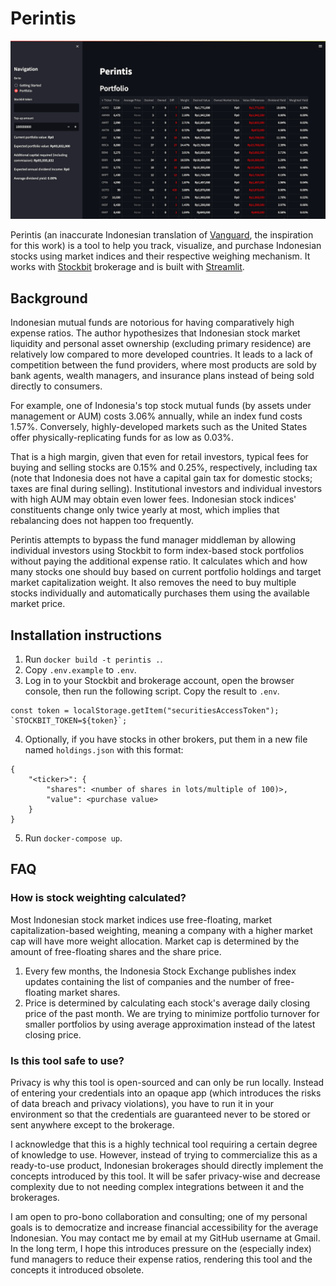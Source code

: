 # Perintis

![Screenshot of Perintis](https://raw.githubusercontent.com/wiratmika/perintis/main/screenshot.png "Perintis")

Perintis (an inaccurate Indonesian translation of [Vanguard](https://investor.vanguard.com/home), the inspiration for this work) is a tool to help you track, visualize, and purchase Indonesian stocks using market indices and their respective weighing mechanism. It works with [Stockbit](https://stockbit.com/) brokerage and is built with [Streamlit](https://streamlit.io/).

## Background

Indonesian mutual funds are notorious for having comparatively high expense ratios. The author hypothesizes that Indonesian stock market liquidity and personal asset ownership (excluding primary residence) are relatively low compared to more developed countries. It leads to a lack of competition between the fund providers, where most products are sold by bank agents, wealth managers, and insurance plans instead of being sold directly to consumers.

For example, one of Indonesia's top stock mutual funds (by assets under management or AUM) costs 3.06% annually, while an index fund costs 1.57%. Conversely, highly-developed markets such as the United States offer physically-replicating funds for as low as 0.03%.

That is a high margin, given that even for retail investors, typical fees for buying and selling stocks are 0.15% and 0.25%, respectively, including tax (note that Indonesia does not have a capital gain tax for domestic stocks; taxes are final during selling). Institutional investors and individual investors with high AUM may obtain even lower fees. Indonesian stock indices' constituents change only twice yearly at most, which implies that rebalancing does not happen too frequently.

Perintis attempts to bypass the fund manager middleman by allowing individual investors using Stockbit to form index-based stock portfolios without paying the additional expense ratio. It calculates which and how many stocks one should buy based on current portfolio holdings and target market capitalization weight. It also removes the need to buy multiple stocks individually and automatically purchases them using the available market price.

## Installation instructions

1. Run `docker build -t perintis .`.
2. Copy `.env.example` to `.env`.
3. Log in to your Stockbit and brokerage account, open the browser console, then run the following script. Copy the result to `.env`.

```
const token = localStorage.getItem("securitiesAccessToken");
`STOCKBIT_TOKEN=${token}`;
```

4. Optionally, if you have stocks in other brokers, put them in a new file named `holdings.json` with this format:

```
{
    "<ticker>": {
        "shares": <number of shares in lots/multiple of 100)>,
        "value": <purchase value>
    }
}
```

5. Run `docker-compose up`.

## FAQ

### How is stock weighting calculated?

Most Indonesian stock market indices use free-floating, market capitalization-based weighting, meaning a company with a higher market cap will have more weight allocation. Market cap is determined by the amount of free-floating shares and the share price.

1. Every few months, the Indonesia Stock Exchange publishes index updates containing the list of companies and the number of free-floating market shares.
2. Price is determined by calculating each stock's average daily closing price of the past month. We are trying to minimize portfolio turnover for smaller portfolios by using average approximation instead of the latest closing price.

### Is this tool safe to use?

Privacy is why this tool is open-sourced and can only be run locally. Instead of entering your credentials into an opaque app (which introduces the risks of data breach and privacy violations), you have to run it in your environment so that the credentials are guaranteed never to be stored or sent anywhere except to the brokerage.

I acknowledge that this is a highly technical tool requiring a certain degree of knowledge to use. However, instead of trying to commercialize this as a ready-to-use product, Indonesian brokerages should directly implement the concepts introduced by this tool. It will be safer privacy-wise and decrease complexity due to not needing complex integrations between it and the brokerages.

I am open to pro-bono collaboration and consulting; one of my personal goals is to democratize and increase financial accessibility for the average Indonesian. You may contact me by email at my GitHub username at Gmail. In the long term, I hope this introduces pressure on the (especially index) fund managers to reduce their expense ratios, rendering this tool and the concepts it introduced obsolete.
